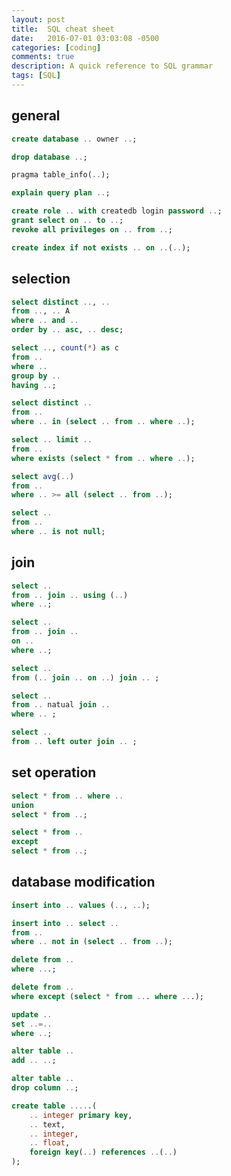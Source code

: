 ```yaml
---
layout: post
title:  SQL cheat sheet
date:   2016-07-01 03:03:08 -0500
categories: [coding]
comments: true
description: A quick reference to SQL grammar
tags: [SQL]
---
```


## general

```sql
create database .. owner ..;
```
```sql
drop database ..;
```
```sql
pragma table_info(..);
```
```sql
explain query plan ..;
```
```sql
create role .. with createdb login password ..;
grant select on .. to ..;
revoke all privileges on .. from ..;
```
```sql
create index if not exists .. on ..(..);
```

## selection

```sql
select distinct .., ..
from .., .. A
where .. and ..
order by .. asc, .. desc;
```
```sql
select .., count(*) as c
from ..
where ..
group by ..
having ..;
```
```sql
select distinct ..
from ..
where .. in (select .. from .. where ..);
```
```sql
select .. limit ..
from ..
where exists (select * from .. where ..);
```
```sql
select avg(..)
from ..
where .. >= all (select .. from ..);
```
```sql
select .. 
from ..
where .. is not null;
```

## join

```sql
select ..
from .. join .. using (..)
where ..;
```
```sql
select ..
from .. join ..
on ..
where ..;
```
```sql
select ..
from (.. join .. on ..) join .. ;
```
```sql
select ..
from .. natual join .. 
where .. ;
```
```sql
select ..
from .. left outer join .. ;
```

## set operation

```sql
select * from .. where ..
union
select * from ..;
```
```sql
select * from ..
except
select * from ..;
```

## database modification

```sql
insert into .. values (.., ..);
```
```sql
insert into .. select .. 
from ..
where .. not in (select .. from ..);
```
```sql
delete from ..
where ...;
```
```sql
delete from ..
where except (select * from ... where ...);
```
```sql
update ..
set ..=..
where ..;
```
```sql
alter table ..
add .. ..;
```
```sql
alter table ..
drop column ..;
```
```sql
create table .....(
    .. integer primary key,
    .. text,
    .. integer,
    .. float, 
    foreign key(..) references ..(..)
);
```


